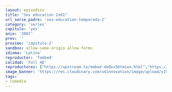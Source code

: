 ```yaml
---
layout: episodios
title: "Sex education 2x01"
url_serie_padre: 'sex-education-temporada-2'
category: 'series'
capitulo: 'yes'
anio: '2007'
prev: ''
proximo: 'capitulo-2'
sandbox: allow-same-origin allow-forms
idioma: 'Latino'
reproductor: 'fembed'
calidad: 'Full HD'
reproductores: ["https://upstream.to/embed-do0xv56tmiwx.html","https://animekao.xyz/v/60x2dt0gn74-ej1","https://feurl.com/v/56q4rcdnmmkg4gq","https://embed.mystream.to/5eamy6gmxd0w","https://gdriveplayer.co/embed2.php?link=nkuI5q0yFtDpDH6sxX4sGQnCcDb2YOH6XwneY3LHYGo0d1IpplrFLjvBedizUbVoXPDlyhKJbrtQwKa3RqUQyfwh2z0%252BLMw0OY6QSMAmMwhvcDckIQNTaQN3wncPj7IlslC6OdfT1qKEqd0J6Vna74UeKs9xKvS7xzraVoOY8Ql45hvYiHykUPXm7oTuN%252FQbCho15Bya4YHuLzcrMQE4iK","https://upstream.to/embed-rql08ezsoyfk.html"]
image_banner: 'https://res.cloudinary.com/u4innovation/image/upload/v1565906678/sex-poster-min_yeylaj.jpg'
tags:
- Comedia
---
```












